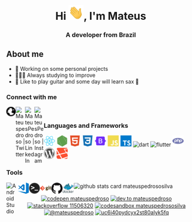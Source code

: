<h1 align="center">Hi <img src="https://raw.githubusercontent.com/ABSphreak/ABSphreak/master/gifs/Hi.gif" width="40px" />, I'm Mateus</h1>

<h3 align="center">A developer from Brazil</h3>

<!-- TODO: Create other in pt_BR -->

## About me

* 🐺 Working on some personal projects
* 👨🏻‍💻 Always studying to improve
* 🎸 Like to play guitar and some day will learn sax 🎷

### Connect with me

[<img align="left" alt="mateuspedroso.com.br" width="25px" src="https://raw.githubusercontent.com/iconic/open-iconic/master/svg/globe.svg" />][website]
[<img align="left" alt="Mateuspedroso | Twitter" width="25px" src="https://cdn.jsdelivr.net/npm/simple-icons@v3/icons/twitter.svg" />][twitter]
[<img align="left" alt="MateusPedroso | LinkedIn" width="25px" src="https://cdn.jsdelivr.net/npm/simple-icons@v3/icons/linkedin.svg" />][linkedin]
[<img align="left" alt="MateusPedroso | Instagram" width="25px" src="https://cdn.jsdelivr.net/npm/simple-icons@v3/icons/instagram.svg" />][instagram]

<br />

### Languages and Frameworks

<p>
    <img src="https://raw.githubusercontent.com/devicons/devicon/master/icons/react/react-original.svg" alt="react" width="30" height="30"/> 
    <img src="https://raw.githubusercontent.com/devicons/devicon/master/icons/nodejs/nodejs-plain.svg" alt="nodejs" width="30" height="30"/> 
    <img src="https://raw.githubusercontent.com/devicons/devicon/master/icons/html5/html5-plain.svg" alt="html5" width="30" height="30"/> 
    <img src="https://raw.githubusercontent.com/devicons/devicon/master/icons/css3/css3-plain.svg" alt="css3" width="30" height="30"/> 
    <img src="https://raw.githubusercontent.com/devicons/devicon/master/icons/bootstrap/bootstrap-plain.svg" alt="bootstrap" width="30" height="30"/>
    <img src="https://raw.githubusercontent.com/devicons/devicon/master/icons/javascript/javascript-plain.svg" alt="javascript" width="30" height="30"/> 
    <img src="https://raw.githubusercontent.com/devicons/devicon/master/icons/typescript/typescript-plain.svg" alt="typescript" width="30" height="30"/>
    <img src="https://img.icons8.com/color/100/000000/dart.png" alt="dart" width="30" height="30"/>
    <img src="https://img.icons8.com/color/100/000000/flutter.png" alt="flutter" width="30" height="30"/>
    <img src="https://raw.githubusercontent.com/devicons/devicon/master/icons/php/php-plain.svg" alt="php" width="30" height="30"/>
    <img src="https://raw.githubusercontent.com/devicons/devicon/master/icons/wordpress/wordpress-plain.svg" alt="wordpress" width="30" height="30"/>
    <img src="https://raw.githubusercontent.com/devicons/devicon/master/icons/laravel/laravel-plain.svg" alt="laravel" width="30" height="30"/>
</p>

### Tools

<p>
<img align="left" alt="Android Studio" width="30px" src="https://upload.wikimedia.org/wikipedia/commons/3/34/Android_Studio_icon.svg" />
<img align="left" alt="Visual Studio Code" width="30px" src="https://raw.githubusercontent.com/github/explore/80688e429a7d4ef2fca1e82350fe8e3517d3494d/topics/visual-studio-code/visual-studio-code.png" />
<img align="left" alt="Terminal" width="30px" src="https://raw.githubusercontent.com/github/explore/80688e429a7d4ef2fca1e82350fe8e3517d3494d/topics/terminal/terminal.png" />
<img align="left" alt="Git" width="30px" src="https://raw.githubusercontent.com/github/explore/80688e429a7d4ef2fca1e82350fe8e3517d3494d/topics/git/git.png" />
<img align="left" alt="GitHub" width="30px" src="https://raw.githubusercontent.com/github/explore/78df643247d429f6cc873026c0622819ad797942/topics/github/github.png" />
<img align="left" alt="Docker" width="30px" src="https://raw.githubusercontent.com/devicons/devicon/master/icons/docker/docker-original-wordmark.svg" />
</p>

<!-- ### Spotify Playing  🎵🎶 -->

<!-- [![Spotify](https://mateuspedroso.vercel.app/api/spotify)](https://open.spotify.com/user/mateuspedrosodev) -->

<p><img align="center" src="https://github-readme-stats.vercel.app/api?username=mateuspedrososilva&show_icons=true" alt="github stats card mateuspedrososilva" /></p>

<p align="center">
<a href="https://codepen.io/mateuspedroso" target="blank"><img align="center" src="https://cdn.jsdelivr.net/npm/simple-icons@3.0.1/icons/codepen.svg" alt="codepen mateuspedroso" height="30" width="30" /></a>
<a href="https://dev.to/mateuspedroso" target="blank"><img align="center" src="https://cdn.jsdelivr.net/npm/simple-icons@3.0.1/icons/dev-dot-to.svg" alt="dev.to mateuspedroso" height="30" width="30" /></a>
<a href="https://stackoverflow.com/users/11506320" target="blank"><img align="center" src="https://cdn.jsdelivr.net/npm/simple-icons@3.0.1/icons/stackoverflow.svg" alt="stackoverflow 11506320" height="30" width="30" /></a>
<a href="https://codesandbox.com/mateuspedrososilva" target="blank"><img align="center" src="https://cdn.jsdelivr.net/npm/simple-icons@3.0.1/icons/codesandbox.svg" alt="codesandbox mateuspedrososilva" height="30" width="30" /></a>
<a href="https://medium.com/@mateuspedroso" target="blank"><img align="center" src="https://cdn.jsdelivr.net/npm/simple-icons@3.0.1/icons/medium.svg" alt="@mateuspedroso" height="30" width="30" /></a>
<a href="https://www.youtube.com/c/uc6i40pydcyx2st80alyk5fq" target="blank"><img align="center" src="https://cdn.jsdelivr.net/npm/simple-icons@3.0.1/icons/youtube.svg" alt="uc6i40pydcyx2st80alyk5fq" height="30" width="30" /></a>
</p>

<!-- Images 
https://raw.githubusercontent.com/github/explore/80688e429a7d4ef2fca1e82350fe8e3517d3494d/topics/typescript/typescript.png
https://raw.githubusercontent.com/devicons/devicon/master/icons/typescript/typescript-original.svg
-->

<!-- References
https://github.com/gargakshit/gargakshit
https://www.youtube.com/watch?v=n6d4KHSKqGk
 -->

<!-- Links -->
 [website]: https://mateuspedroso.com.br
 [linkedin]: https://linkedin.com/in/mateuspedroso
 [instagram]: https://instagram.com/mtspedroso/
 [twitter]: https://twitter.com/MateusPSilva

